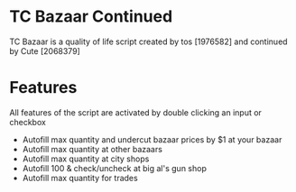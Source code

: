 # TC Bazaar Continued

TC Bazaar is a quality of life script created by tos [1976582] and continued by Cute [2068379]

# Features

All features of the script are activated by double clicking an input or checkbox

-   Autofill max quantity and undercut bazaar prices by $1 at your bazaar
-   Autofill max quantity at other bazaars
-   Autofill max quantity at city shops
-   Autofill 100 & check/uncheck at big al's gun shop
-   Autofill max quantity for trades
